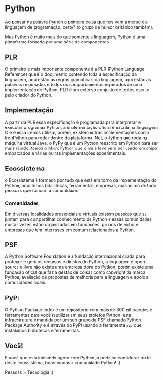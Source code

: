 # Python

Ao pensar na palavra Python a primeira coisa que nos vem a mente é a linguagem
de programação, certo? (o grupo de humor britânico também).

Mas Python é muito mais do que somente a linguagem, Python é uma plataforma
formada por uma série de componentes.

## PLR

O primeiro e mais importante componente é a PLR (Python Language Reference) que
é o documento contendo toda a especificação da linguagem, aqui estão as regras
gramaticais da linguagem, aqui estão as palavras reservadas e todos os comportamentos
esperados de uma implementação de Python, PLR é um extenso conjunto de textos
escrito pelo criador do Python.

## Implementação

A partir da PLR essa especificação é programada para interpretar e
executar programas Python, a implementação oficial é escrita na linguagem C
e é essa iremos utilizar, porém, existem outras implementações como IronPython para
rodar dentro da plataforma .Net, o Jython que roda na máquina virtual Java,
o PyPy que é um Python reescrito em Python para ser mais rápido, temos o 
MicroPython que é mais leve para ser usado em chips embarcados e várias outras
implementações experimentais.

## Ecossistema

o Ecossistema é formado por tudo que está em torno da implementação do Python,
aqui temos bibliotecas, ferramentas, empresas, mas acima de tudo pessoas que formam
a comunidade.

### Comunidades

Em diversas localidades presenciais e virtuais existem pessoas que se juntam
para  compartilhar conhecimento de Python e essas comunidades
muitas vezes estão organizadas em fundações, grupos de nicho e empresas que
tem interesses em comum relacionados a Python.

## PSF

A Python Software Foundation é a fundação internacional criada para proteger
e gerir os recursos e direitos do Python, a linguagem é open-source e livre
não existe uma empresa dona do Python, porém existe uma fundação oficial
que faz a gestão de coisas como copyright da marca Python, avaliação de propostas
de melhoria para a linguagem e apoio a comunidades locais.

## PyPI

O Python Package Index é um repositório com mais de 300 mil pacotes e ferramentas
para você reutilizar em seus projetos Python, esta infraestrutura é mantida por
um sub grupo da PSF chamado Python Package Authority e é através do PyPI usando
a ferramenta `pip` que instalamos bibliotecas e ferramentas.


## Você!

E você que está iniciando agora com Python já pode se considerar parte deste 
ecossistema, boas-vindas a comunidade Python! :)

Pessoas > Tecnologia :)
